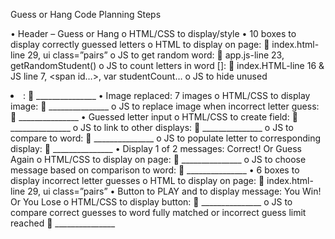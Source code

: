 Guess or Hang Code Planning Steps

•	Header – Guess or Hang
  o	HTML/CSS to display/style
•	10 boxes to display correctly guessed letters 
  o	HTML to display on page: 
    	index.html-line 29, ui class=”pairs”
  o	JS to get random word: 
    	app.js-line 23, getRandomStudent()
  o	JS to count letters in word []: 
    	index.HTML-line 16 & JS line 7, <span id…>, var studentCount…
  o	JS to hide unused <li>: 
    	_______________
•	Image replaced: 7 images
  o	HTML/CSS to display image:
    	_______________
  o	JS to replace image when incorrect letter guess: 
    	_______________
•	Guessed letter input
  o	HTML/CSS to create field: 
    	_______________
  o	JS to link to other displays: 
    	_______________
  o	JS to compare to word: 
    	_______________
  o	JS to populate letter to corresponding display: 
    	_______________
•	Display 1 of 2 messages: Correct! Or Guess Again
  o	HTML/CSS to display on page: 
    	_______________
  o	JS to choose message based on comparison to word: 
    	_______________
•	6 boxes to display incorrect letter guesses
  o	HTML to display on page: 
    	index.html-line 29, ui class=”pairs”
•	Button to PLAY and to display message: You Win! Or You Lose
  o	HTML/CSS to display button:
    	_______________
  o	JS to compare correct guesses to word fully matched or incorrect guess limit reached
    	_______________
